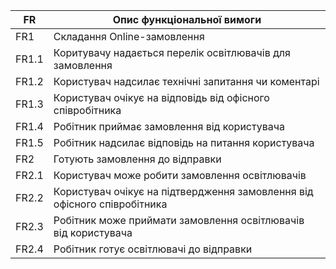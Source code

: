 | FR    | Опис функціональної вимоги  |
|-------|---------------------------- |
| FR1   | Складання Online-замовлення |
| FR1.1 | Коритувачу надається перелік освітлювачів для замовлення |
| FR1.2 | Користувач надсилає технічні запитання чи коментарі |
| FR1.3 | Користувач очікує на відповідь від офісного співробітника |
| FR1.4 | Робітник приймає замовлення від користувача |
| FR1.5 | Робітник надсилає відповідь на питання користувача |
| FR2   | Готують замовлення до відправки |
| FR2.1 | Користувач може робити замовлення освітлювачів |
| FR2.2 | Користувач очікує на підтвердження замовлення від офісного співробітника |
| FR2.3 | Робітник може приймати замовлення освітлювачів від користувача |
| FR2.4 | Робітник готує освітлювачі до відправки |


